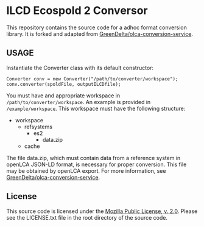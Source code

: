 ILCD Ecospold 2 Conversor
=========================

This repository contains the source code for a adhoc format conversion library.
It is forked and adapted from
[GreenDelta/olca-conversion-service](https://github.com/GreenDelta/olca-conversion-service/).

USAGE
-----

Instantiate the Converter class with its default constructor:

```
Converter conv = new Converter("/path/to/converter/workspace");
conv.converter(spoldFile, outputILCDfile);
```

You must have and appropriate workspace in `/path/to/converter/workspace`. An
example is provided in `/example/workspace`.  This workspace must have the following structure:

* workspace
    - refsystems
        + es2
            - data.zip
    - cache

The file data.zip, which must contain data from a reference system in openLCA
JSON-LD format, is necessary for proper conversion. This file may be obtained
by openLCA export. For more information, see
[GreenDelta/olca-conversion-service](https://github.com/GreenDelta/olca-conversion-service/).

License
-------
This source code is licensed under the [Mozilla Public License, v.
2.0](http://www.mozilla.org/MPL/2.0/).  Please see the LICENSE.txt file in the
root directory of the source code.
